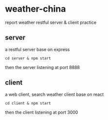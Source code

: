 # weather-china
report weather restful server &amp; client practice

## server
a restful server base on express
```
cd server & npm start
```
then the server listening at port 8888

## client
a web client, search weather client base on react
```
cd client & npm start
```
then the client listening at port 3000